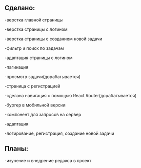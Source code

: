 ## Сделано:
-верстка главной страницы  

-верстка страницы с логином  

-верстка страницы с созданием новой задачи  

-фильтр и поиск по задачам  

-адаптация страницы с логином  

-пагинация

-просмотр задачи(дорабатывается)

-страница с регистрацией

-сделана навигация с помощью React Router(дорабатывается)

-бургер в мобильной версии

-компонент для запросов на сервер

-адаптация

-логирование, регистрация, создание новой задачи

## Планы:

-изучение и внедрение редакса в проект


